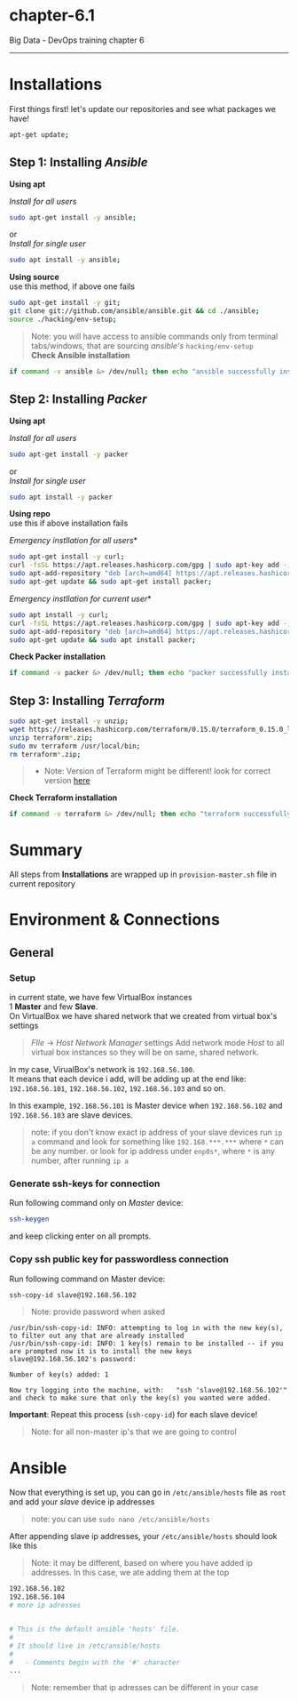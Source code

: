 # chapter-6.1
Big Data - DevOps training chapter 6
<hr>

# Installations 

First things first! let's update our repositories and see what packages we have!  

```bash
apt-get update;
```  

## Step 1: Installing *Ansible*  

**Using apt**  

*Install for all users*
```bash
sudo apt-get install -y ansible;
```  
or  
*Install for single user*  
```bash
sudo apt install -y ansible;
```  

**Using source**  
use this method, if above one fails
```bash
sudo apt-get install -y git;
git clone git://github.com/ansible/ansible.git && cd ./ansible;
source ./hacking/env-setup;
```  
> Note: you will have access to ansible commands only from terminal tabs/windows, that are sourcing *ansible's* `hacking/env-setup`  
**Check Ansible installation**

```bash
if command -v ansible &> /dev/null; then echo "ansible successfully installed"; else echo "failed to install ansible"; fi
```


## Step 2: Installing *Packer*  

**Using apt**  

*Install for all users*
```bash
sudo apt-get install -y packer
```  
or  
*Install for single user*
```bash
sudo apt install -y packer
```  

**Using repo**  
use this if above installation fails  

*Emergency instllation for all users**
```bash
sudo apt-get install -y curl;
curl -fsSL https://apt.releases.hashicorp.com/gpg | sudo apt-key add -;
sudo apt-add-repository "deb [arch=amd64] https://apt.releases.hashicorp.com $(lsb_release -cs) main";
sudo apt-get update && sudo apt-get install packer;
```  

*Emergency instllation for current user**
```bash
sudo apt install -y curl;
curl -fsSL https://apt.releases.hashicorp.com/gpg | sudo apt-key add -;
sudo apt-add-repository "deb [arch=amd64] https://apt.releases.hashicorp.com $(lsb_release -cs) main";
sudo apt-get update && sudo apt install packer;
```  


**Check Packer installation**

```bash
if command -v packer &> /dev/null; then echo "packer successfully installed"; else echo "failed to install packer"; fi
```


## Step 3: Installing *Terraform*

```bash
sudo apt-get install -y unzip;
wget https://releases.hashicorp.com/terraform/0.15.0/terraform_0.15.0_linux_amd64.zip;
unzip terraform*.zip;
sudo mv terraform /usr/local/bin;
rm terraform*.zip; 
```
> - Note: Version of Terraform might be different! look for correct version [here](https://www.terraform.io/downloads.html)

**Check Terraform installation**

```bash
if command -v terraform &> /dev/null; then echo "terraform successfully installed"; else echo "failed to install terraform"; fi
```


# Summary
All steps from **Installations** are wrapped up in `provision-master.sh` file in current repository



# Environment & Connections

## General

### Setup
in current state, we have few VirtualBox instances  
1 **Master** and few **Slave**.  
On VirtualBox we have shared network that we created from virtual box's settings
> *FIle* -> *Host Network Manager* settings
> Add network mode *Host* to all virtual box instances so they will be on same, shared network.

In my case, VirualBox's network is `192.168.56.100`.  
It means that each device i add, will be adding up at the end like: `192.168.56.101`, `192.168.56.102`, `192.168.56.103` and so on.  

In this example, `192.168.56.101` is Master device when `192.168.56.102` and `192.168.56.103` are slave devices.

> note: if you don't know exact ip address of your slave devices run `ip a` command and look for something like `192.168.***.***` where `*` can be any number. or look for ip address under `enp0s*`, where `*` is any number, after running `ip a`

### Generate ssh-keys for connection

Run following command only on *Master* device:
```bash
ssh-keygen
```
and keep clicking enter on all prompts.


### Copy ssh public key for passwordless connection

Run following command on Master device:
```bash
ssh-copy-id slave@192.168.56.102
```
> Note: provide password when asked
```
/usr/bin/ssh-copy-id: INFO: attempting to log in with the new key(s), to filter out any that are already installed
/usr/bin/ssh-copy-id: INFO: 1 key(s) remain to be installed -- if you are prompted now it is to install the new keys
slave@192.168.56.102's password: 

Number of key(s) added: 1

Now try logging into the machine, with:   "ssh 'slave@192.168.56.102'"
and check to make sure that only the key(s) you wanted were added.
```

**Important**: Repeat this process (`ssh-copy-id`) for each slave device!
> Note: for all non-master ip's that we are going to control


# Ansible  

Now that everything is set up, you can go in `/etc/ansible/hosts` file as `root` and add your *slave* device ip addresses
> note: you can use `sudo nano /etc/ansible/hosts`

After appending slave ip addresses, your `/etc/ansible/hosts` should look like this
> Note: it may be different, based on where you have added ip addresses. In this case, we ate adding them at the top

```bash
192.168.56.102 
192.168.56.104 
# more ip adresses


# This is the default ansible 'hosts' file.
#
# It should live in /etc/ansible/hosts
#
#   - Comments begin with the '#' character
...
```
> Note: remember that ip adresses can be different in your case
